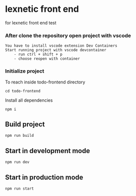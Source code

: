 # lexnetic front end
for lexnetic front end test

### After clone the repository open project with vscode
    You have to install vscode extension Dev Containers
    Start running project with vscode devcontainer
        - run ctrl + shift + p
        - choose reopen with container

### Initialize project
To reach inside todo-frontend directory

    cd todo-frontend

Install all dependencies

    npm i

## Build project
    npm run build

## Start in development mode
    npm run dev

## Start in production mode
    npm run start